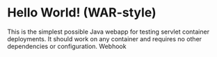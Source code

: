 Hello World! (WAR-style)
===============

This is the simplest possible Java webapp for testing servlet container deployments.  It should work on any container and requires no other dependencies or configuration.
Webhook
